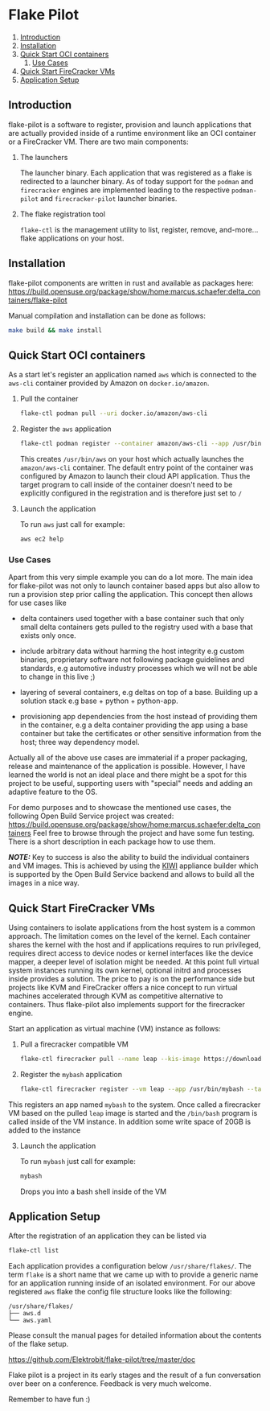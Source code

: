 # Flake Pilot

1. [Introduction](#introduction)
2. [Installation](#installation)
3. [Quick Start OCI containers](#oci)
    1. [Use Cases](#usecases)
4. [Quick Start FireCracker VMs](#fire)
5. [Application Setup](#setup)

## Introduction <a name="introduction"/>

flake-pilot is a software to register, provision and launch applications
that are actually provided inside of a runtime environment like an
OCI container or a FireCracker VM. There are two main components:

1. The launchers

   The launcher binary. Each application that was registered as a
   flake is redirected to a launcher binary. As of today
   support for the ```podman``` and ```firecracker``` engines are
   implemented leading to the respective ```podman-pilot``` and
   ```firecracker-pilot``` launcher binaries.

2. The flake registration tool

   ```flake-ctl``` is the management utility to list, register,
   remove, and-more... flake applications on your host.

## Installation <a name="installation"/>

flake-pilot components are written in rust and available as packages
here: https://build.opensuse.org/package/show/home:marcus.schaefer:delta_containers/flake-pilot

Manual compilation and installation can be done as follows:

```bash
make build && make install
```

## Quick Start OCI containers <a name="oci"/>

As a start let's register an application named ```aws``` which is
connected to the ```aws-cli``` container provided by Amazon on
```docker.io/amazon```.

1. Pull the container

   ```bash
   flake-ctl podman pull --uri docker.io/amazon/aws-cli
   ```

2. Register the ```aws``` application

   ```bash
   flake-ctl podman register --container amazon/aws-cli --app /usr/bin/aws --target /
   ```

   This creates ```/usr/bin/aws``` on your host which actually
   launches the ```amazon/aws-cli``` container. The default entry
   point of the container was configured by Amazon to launch their
   cloud API application. Thus the target program to call inside
   of the container doesn't need to be explicitly configured in
   the registration and is therefore just set to ```/```

3. Launch the application

   To run ```aws``` just call for example:

   ```bash
   aws ec2 help
   ```

### Use Cases <a name="usecases"/>

Apart from this very simple example you can do a lot more. The main
idea for flake-pilot was not only to launch container based apps but
also allow to run a provision step prior calling the application.
This concept then allows for use cases like

* delta containers used together with a base container such that
  only small delta containers gets pulled to the registry used with
  a base that exists only once.

* include arbitrary data without harming the host integrity e.g custom
  binaries, proprietary software not following package guidelines and
  standards, e.g automotive industry processes which we will not be
  able to change in this live ;)

* layering of several containers, e.g deltas on top of a base. Building
  up a solution stack e.g base + python + python-app.

* provisioning app dependencies from the host instead of providing them
  in the container, e.g a delta container providing the app using a base
  container but take the certificates or other sensitive information
  from the host; three way dependency model.

Actually all of the above use cases are immaterial if a proper packaging,
release and maintenance of the application is possible. However, I have
learned the world is not an ideal place and there might be a spot for
this project to be useful, supporting users with "special" needs and
adding an adaptive feature to the OS.

For demo purposes and to showcase the mentioned use cases, the following
Open Build Service project was created: https://build.opensuse.org/package/show/home:marcus.schaefer:delta_containers
Feel free to browse through the project and have some fun testing. There
is a short description in each package how to use them.

**_NOTE:_** Key to success is also the ability to build the individual containers
and VM images. This is achieved by using the [KIWI](https://github.com/OSInside/kiwi)
appliance builder which is supported by the Open Build Service backend
and allows to build all the images in a nice way.

## Quick Start FireCracker VMs <a name="fire"/>

Using containers to isolate applications from the host system is a common approach.
The limitation comes on the level of the kernel. Each container shares the kernel
with the host and if applications requires to run privileged, requires direct access
to device nodes or kernel interfaces like the device mapper, a deeper level of
isolation might be needed. At this point full virtual system instances running its
own kernel, optional initrd and processes inside provides a solution. The price
to pay is on the performance side but projects like KVM and FireCracker offers
a nice concept to run virtual machines accelerated through KVM as competitive
alternative to containers. Thus flake-pilot also implements support for the
firecracker engine.

Start an application as virtual machine (VM) instance as follows:

1. Pull a firecracker compatible VM

   ```bash 
   flake-ctl firecracker pull --name leap --kis-image https://download.opensuse.org/repositories/home:/marcus.schaefer:/delta_containers/images/firecracker-basesystem.x86_64.tar.xz
   ```

2. Register the ```mybash``` application
  
   ```bash
   flake-ctl firecracker register --vm leap --app /usr/bin/mybash --target /bin/bash --overlay-size 20g
   ```

This registers an app named ```mybash``` to the system. Once called a firecracker VM based on
the pulled ```leap``` image is started and the ```/bin/bash``` program is called inside of
the VM instance. In addition some write space of 20GB is added to the instance

3. Launch the application

   To run ```mybash``` just call for example:

   ```bash
   mybash
   ```

   Drops you into a bash shell inside of the VM

## Application Setup <a name="setup"/>

After the registration of an application they can be listed via

```bash
flake-ctl list
```

Each application provides a configuration below ```/usr/share/flakes/```.
The term ```flake``` is a short name that we came up with to provide
a generic name for an application running inside of an isolated environment.
For our above registered ```aws``` flake the config file structure
looks like the following:

```
/usr/share/flakes/
├── aws.d
└── aws.yaml
```

Please consult the manual pages for detailed information 
about the contents of the flake setup.

https://github.com/Elektrobit/flake-pilot/tree/master/doc

Flake pilot is a project in its early stages and the result of
a fun conversation over beer on a conference. Feedback
is very much welcome.

Remember to have fun :)
